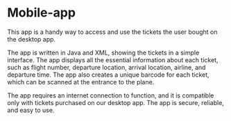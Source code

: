 # Mobile-app
This app is a handy way to access and use the tickets the user bought on the desktop app. 

The app is written in Java and XML, showing the tickets in a simple interface. The app displays all the essential information about each ticket, such as flight number, departure location, arrival location, airline, and departure time. The app also creates a unique barcode for each ticket, which can be scanned at the entrance to the plane. 

The app requires an internet connection to function, and it is compatible only with tickets purchased on our desktop app. The app is secure, reliable, and easy to use.
